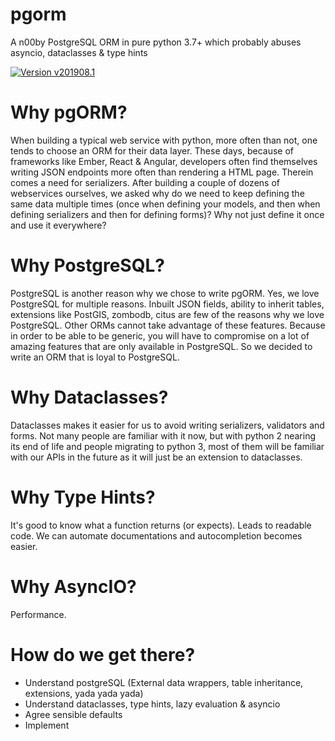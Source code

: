 # pgorm

A n00by PostgreSQL ORM in pure python 3.7+ which probably abuses asyncio, dataclasses & type hints

[![Version v201908.1][version_img]][version_ref]

# Why pgORM?

When building a typical web service with python, more often than not, one tends to choose an ORM for their data layer. These days, because of frameworks like Ember, React & Angular, developers often find themselves writing JSON endpoints more often than rendering a HTML page. Therein comes a need for serializers. After building a couple of dozens of webservices ourselves, we asked why do we need to keep defining the same data multiple times (once when defining your models, and then when defining serializers and then for defining forms)? Why not just define it once and use it everywhere?

# Why PostgreSQL?

PostgreSQL is another reason why we chose to write pgORM. Yes, we love PostgreSQL for multiple reasons. Inbuilt JSON fields, ability to inherit tables, extensions like PostGIS, zombodb, citus are few of the reasons why we love PostgreSQL. Other ORMs cannot take advantage of these features. Because in order to be able to be generic, you will have to compromise on a lot of amazing features that are only available in PostgreSQL. So we decided to write an ORM that is loyal to PostgreSQL.

# Why Dataclasses?

Dataclasses makes it easier for us to avoid writing serializers, validators and forms. Not many people are familiar with it now, but with python 2 nearing its end of life and people migrating to python 3, most of them will be familiar with our APIs in the future as it will just be an extension to dataclasses.

# Why Type Hints?

It's good to know what a function returns (or expects). Leads to readable code. We can automate documentations and autocompletion becomes easier.

# Why AsyncIO?

Performance.

# How do we get there?

* Understand postgreSQL (External data wrappers, table inheritance, extensions, yada yada yada)
* Understand dataclasses, type hints, lazy evaluation & asyncio
* Agree sensible defaults
* Implement


[version_img]: https://img.shields.io/static/v1.svg?label=Version&message=201908.1&color=blue
[version_ref]: https://pypi.org/project/pycalver/
